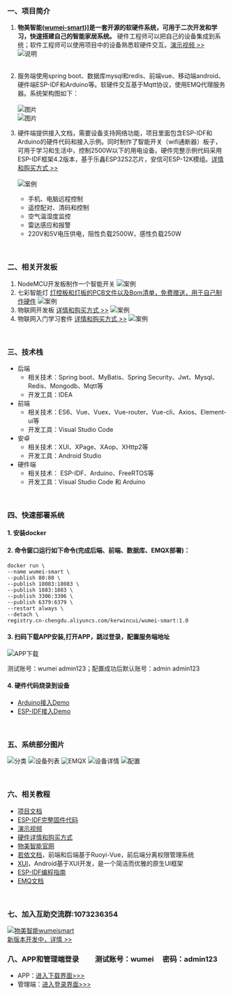 
### 一、项目简介

1. **物美智能([wumei-smart](http://www.wumei.live/introduce.html))]是一套开源的软硬件系统，可用于二次开发和学习，快速搭建自己的智能家居系统。** 硬件工程师可以把自己的设备集成到系统；软件工程师可以使用项目中的设备熟悉软硬件交互。[演示视频 >>](https://space.bilibili.com/471004321)<br />
![说明](https://gitee.com/kerwincui/wumei-smart/raw/master/document/desc.png)<br /><br />

2. 服务端使用spring boot、数据库mysql和redis、前端vue、移动端android、硬件端ESP-IDF和Arduino等。软硬件交互基于Mqtt协议，使用EMQ代理服务器。系统架构图如下：
<br /><br />
![图片](https://gitee.com/kerwincui/wumei-smart/raw/master/document/sys.png)  
![图片](https://gitee.com/kerwincui/wumei-smart/raw/master/document/directory.png)  

3. 硬件端提供接入文档，需要设备支持网络功能，项目里面包含ESP-IDF和Arduino的硬件代码和接入示例。同时制作了智能开关（wifi通断器）板子，可用于学习和生活中，控制2500W以下的用电设备。硬件完整示例代码采用ESP-IDF框架4.2版本，基于乐鑫ESP32S2芯片，安信可ESP-12K模组。[详情和购买方式 >> ](https://gitee.com/kerwincui/wumei-smart/wikis/pages?sort_id=4233922&doc_id=1506495)<br /><br />
![案例](https://gitee.com/kerwincui/wumei-smart/raw/master/document/case2.gif)  <br />
    * 手机、电脑远程控制
    * 遥控配对、清码和控制
    * 空气温湿度监控
    * 雷达感应和报警
    * 220V和5V电压供电，阻性负载2500W，感性负载250W

<br />


### 二、相关开发板
1. NodeMCU开发板制作一个智能开关
![案例](https://gitee.com/kerwincui/wumei-smart/raw/master/document/case1.gif)  
2. 七彩智能灯 [灯控板和灯板的PCB文件以及Bom清单，免费赠送，用于自己制作硬件](https://gitee.com/kerwincui/wumei-smart/tree/master/document/%E6%99%BA%E8%83%BD%E4%B8%83%E5%BD%A9%E7%81%AF)
![案例](https://gitee.com/kerwincui/wumei-smart/raw/master/document/case3.gif)  
3. 物联网开发板 [详情和购买方式 >>](https://gitee.com/kerwincui/wumei-smart/wikis/pages?sort_id=4233922&doc_id=1506495)
![案例](https://gitee.com/kerwincui/wumei-smart/raw/master/document/case5.gif)  
4. 物联网入门学习套件 [详情和购买方式 >>](https://gitee.com/kerwincui/wumei-smart/wikis/pages?sort_id=4233922&doc_id=1506495)
![案例](https://gitee.com/kerwincui/wumei-smart/raw/master/document/case4.gif)  


<br />
 
### 三、技术栈    
* 后端
    - 相关技术：Spring boot、MyBatis、Spring Security、Jwt、Mysql、Redis、Mongodb、Mqtt等
    - 开发工具：IDEA    
* 前端
    - 相关技术：ES6、Vue、Vuex、Vue-router、Vue-cli、Axios、Element-ui等 
    - 开发工具：Visual Studio Code    
* 安卓
    - 相关技术：XUI、XPage、XAop、XHttp2等
    - 开发工具：Android Studio    
* 硬件端
    - 相关技术： ESP-IDF、Arduino、FreeRTOS等
    - 开发工具：Visual Studio Code 和 Arduino

<br />

### 四、快速部署系统
#### 1. 安装docker
#### 2. 命令窗口运行如下命令(完成后端、前端、数据库、EMQX部署)：

```
docker run \
--name wumei-smart \
--publish 80:80 \
--publish 18083:18083 \
--publish 1883:1883 \
--publish 3306:3306 \
--publish 6379:6379 \
--restart always \
--detach \
registry.cn-chengdu.aliyuncs.com/kerwincui/wumei-smart:1.0
```

#### 3. 扫码下载APP安装,打开APP，跳过登录，配置服务端地址
![APP下载](https://gitee.com/kerwincui/wumei-smart/raw/master/document/download.png)

测试账号：wumei admin123；配置成功后默认账号：admin admin123

#### 4. 硬件代码烧录到设备
* [Arduino接入Demo](https://gitee.com/kerwincui/wumei-smart/tree/master/firmware/arduino)
* [ESP-IDF接入Demo](https://gitee.com/kerwincui/wumei-smart/tree/master/firmware/esp-idf)

<br />

### 五、系统部分图片
![分类](https://gitee.com/kerwincui/wumei-smart/raw/master/document/a.png)
![设备列表](https://gitee.com/kerwincui/wumei-smart/raw/master/document/b.png)
![EMQX](https://gitee.com/kerwincui/wumei-smart/raw/master/document/c.png)
![设备详情](https://gitee.com/kerwincui/wumei-smart/raw/master/document/d.png)
![配置](https://gitee.com/kerwincui/wumei-smart/raw/master/document/e.png) 

<br />

### 六、相关教程

* [项目文档](https://gitee.com/kerwincui/wumei-smart/wikis/pages)
* [ESP-IDF完整固件代码](https://gitee.com/kerwincui/wumei-smart/tree/master/firmware/esp-idf/wumei-smart-firmware)
* [演示视频](https://space.bilibili.com/471004321)
* [硬件详情和购买方式](https://gitee.com/kerwincui/wumei-smart/wikis/pages?sort_id=4233922&doc_id=1506495)
* [物美智能官网](http://wumei.live)
* [若依文档](http://doc.ruoyi.vip/ruoyi-vue/)，前端和后端基于Ruoyi-Vue，前后端分离权限管理系统
* [XUI](https://gitee.com/xuexiangjys/XUI)，Android基于XUI开发，是一个简洁而优雅的原生UI框架
* [ESP-IDF编程指南](https://docs.espressif.com/projects/esp-idf/zh_CN/latest/esp32/index.html)
* [EMQ文档](https://docs.emqx.cn)

<br />

### 七、加入互助交流群:1073236354
<a target="_blank" href="https://qm.qq.com/cgi-bin/qm/qr?k=P_oc91N6KC39zp2PEV_-BY3xMnAokeZ8&jump_from=webapi"><img border="0" src="//pub.idqqimg.com/wpa/images/group.png" alt="物美智能wumeismart" title="物美智能wumeismart"></a> 
<br />
[新版本开发中，详情 >>](https://gitee.com/kerwincui/wumei-smart/tree/dev/)
<br />

### 八、APP和管理端登录 &emsp;&emsp;测试账号：wumei &emsp;密码：admin123
* APP：[进入下载界面>>>](https://gitee.com/kerwincui/wumei-smart/wikis/pages?sort_id=4203153&doc_id=1506495)
* 管理端：[进入登录界面>>>](http://iot.wumei.live/)
